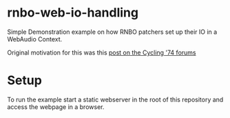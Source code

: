 # rnbo-web-io-handling
Simple Demonstration example on how RNBO patchers set up their IO in a WebAudio Context.

Original motivation for this was this [post on the Cycling '74 forums](https://cycling74.com/forums/rnbo-device-has-correct-number-of-output-channels-but-its-audionode-only-has-one)

# Setup

To run the example start a static webserver in the root of this repository and access the webpage in a browser.
